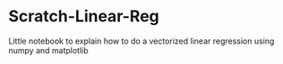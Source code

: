 # Scratch-Linear-Reg
Little notebook to explain how to do a vectorized linear regression using numpy and matplotlib
